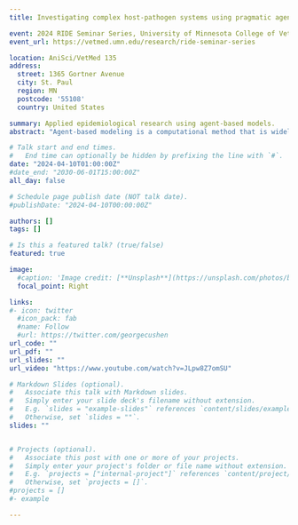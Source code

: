 ```yaml
---
title: Investigating complex host-pathogen systems using pragmatic agent-based models

event: 2024 RIDE Seminar Series, University of Minnesota College of Veterinary Medicine, St. Paul, MN.
event_url: https://vetmed.umn.edu/research/ride-seminar-series

location: AniSci/VetMed 135
address:
  street: 1365 Gortner Avenue
  city: St. Paul
  region: MN
  postcode: '55108'
  country: United States

summary: Applied epidemiological research using agent-based models.
abstract: "Agent-based modeling is a computational method that is widely used to understand complex systems. The use and ubiquity of agent-based models is especially growing in fields like population health science and epidemiology. Belsare will discuss how an agent-based modeling approach can be used to investigate disease dynamics in wildlife and/or synanthropic host populations. He will also discuss the use of simulation modeling to ‘test drive’ disease management interventions and determine their effectivity."

# Talk start and end times.
#   End time can optionally be hidden by prefixing the line with `#`.
date: "2024-04-10T01:00:00Z"
#date_end: "2030-06-01T15:00:00Z"
all_day: false

# Schedule page publish date (NOT talk date).
#publishDate: "2024-04-10T00:00:00Z"

authors: []
tags: []

# Is this a featured talk? (true/false)
featured: true

image:
  #caption: 'Image credit: [**Unsplash**](https://unsplash.com/photos/bzdhc5b3Bxs)'
  focal_point: Right

links:
#- icon: twitter
  #icon_pack: fab
  #name: Follow
  #url: https://twitter.com/georgecushen
url_code: ""
url_pdf: ""
url_slides: ""
url_video: "https://www.youtube.com/watch?v=JLpw8Z7omSU"

# Markdown Slides (optional).
#   Associate this talk with Markdown slides.
#   Simply enter your slide deck's filename without extension.
#   E.g. `slides = "example-slides"` references `content/slides/example-slides.md`.
#   Otherwise, set `slides = ""`.
slides: ""


# Projects (optional).
#   Associate this post with one or more of your projects.
#   Simply enter your project's folder or file name without extension.
#   E.g. `projects = ["internal-project"]` references `content/project/deep-learning/index.md`.
#   Otherwise, set `projects = []`.
#projects = []
#- example

---
```

